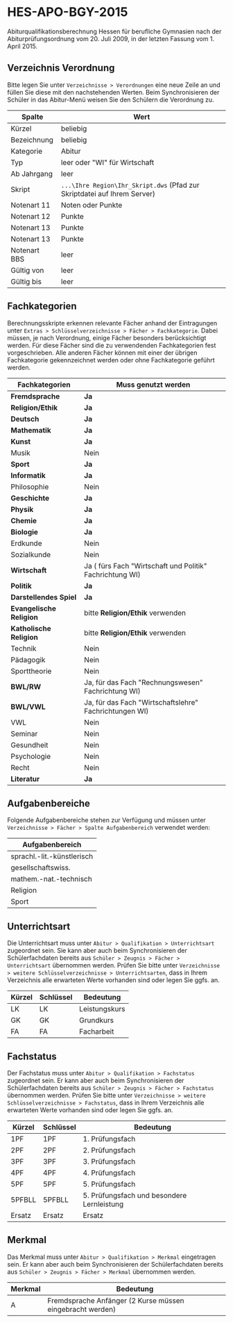 # HES-APO-BGY-2015

Abiturqualifikationsberechnung Hessen für berufliche Gymnasien nach der Abiturprüfungsordnung vom 20. Juli 2009, in der letzten Fassung vom 1. April 2015.

## Verzeichnis Verordnung

Bitte legen Sie unter ```Verzeichnisse > Verordnungen``` eine neue Zeile an und füllen Sie diese mit den nachstehenden Werten. Beim Synchronisieren der Schüler in das Abitur-Menü weisen Sie den Schülern die Verordnung zu.

| Spalte  | Wert |
|--------------|------------------------------------------|
| Kürzel  | beliebig  |
| Bezeichnung  | beliebig  |
| Kategorie | Abitur  |
| Typ   | leer oder "WI" für Wirtschaft  |
| Ab Jahrgang  | leer |
| Skript  | ```...\Ihre Region\Ihr_Skript.dws``` (Pfad zur Skriptdatei auf Ihrem Server) |
| Notenart 11  | Noten oder Punkte   |
| Notenart 12  | Punkte  |
| Notenart 13  | Punkte  |
| Notenart 13  | Punkte  |
| Notenart BBS | leer |
| Gültig von   | leer |
| Gültig bis   | leer |

## Fachkategorien

Berechnungsskripte erkennen relevante Fächer anhand der Eintragungen unter `Extras > Schlüsselverzeichnisse > Fächer > Fachkategorie`. 
Dabei müssen, je nach Verordnung, einige Fächer besonders berücksichtigt werden. Für diese Fächer sind die zu verwendenden Fachkategorien fest vorgeschrieben. Alle anderen Fächer können mit einer der übrigen Fachkategorie gekennzeichnet werden oder ohne Fachkategorie geführt werden.

|Fachkategorien|Muss genutzt werden|
|--|--|
| **Fremdsprache** |**Ja**|
| **Religion/Ethik** |**Ja**|
| **Deutsch** |**Ja**|
| **Mathematik** |**Ja**|
| **Kunst** |**Ja**|
| Musik |Nein|
| **Sport** |**Ja**|
| **Informatik**|**Ja**|
| Philosophie |Nein|
| **Geschichte**|**Ja**|
| **Physik**|**Ja**|
| **Chemie**|**Ja**|
| **Biologie**|**Ja**|
| Erdkunde|Nein|
| Sozialkunde |Nein|
| **Wirtschaft** | Ja ( fürs Fach "Wirtschaft und Politik" Fachrichtung WI) |
| **Politik** |**Ja**|
| **Darstellendes Spiel** |**Ja**|
| **Evangelische Religion** | bitte **Religion/Ethik** verwenden|
| **Katholische Religion**| bitte **Religion/Ethik** verwenden|
| Technik |Nein|
| Pädagogik |Nein|
| Sporttheorie |Nein|
| **BWL/RW**| Ja, für das Fach "Rechnungswesen" Fachrichtung WI) |
| **BWL/VWL** | Ja, für das Fach "Wirtschaftslehre" Fachrichtungen WI) |
| VWL|Nein|
| Seminar |Nein|
| Gesundheit|Nein|
| Psychologie |Nein|
| Recht |Nein|
| **Literatur** |**Ja**|

## Aufgabenbereiche

Folgende Aufgabenbereiche stehen zur Verfügung und müssen unter ```Verzeichnisse > Fächer > Spalte Aufgabenbereich``` verwendet werden:

| Aufgabenbereich  |
|----------------------------|
| sprachl.-lit.-künstlerisch |
| gesellschaftswiss.  |
| mathem.-nat.-technisch  |
| Religion  |
| Sport   |

## Unterrichtsart

Die Unterrichtsart muss unter ```Abitur > Qualifikation > Unterrichtsart``` zugeordnet sein. Sie kann aber auch beim Synchronisieren der Schülerfachdaten bereits aus ```Schüler > Zeugnis > Fächer > Unterrichtsart``` übernommen werden.
Prüfen Sie bitte unter ```Verzeichnisse > weitere Schlüsselverzeichnisse > Unterrichtsarten```,  dass in Ihrem Verzeichnis alle erwarteten Werte vorhanden sind oder legen Sie ggfs. an.

| Kürzel | Schlüssel | Bedeutung  |
|--------|-----------|---------------|
| LK  | LK | Leistungskurs |
| GK  | GK | Grundkurs  |
| FA  | FA | Facharbeit |

## Fachstatus

Der Fachstatus muss unter ```Abitur > Qualifikation > Fachstatus``` zugeordnet sein. Er kann aber auch beim Synchronisieren der Schülerfachdaten bereits aus ```Schüler > Zeugnis > Fächer > Fachstatus``` übernommen werden.
Prüfen Sie bitte unter ```Verzeichnisse > weitere Schlüsselverzeichnisse > Fachstatus```,  dass in Ihrem Verzeichnis alle erwarteten Werte vorhanden sind oder legen Sie ggfs. an.

| Kürzel | Schlüssel | Bedeutung |
|--------|-----------|------------------------------------------|
| 1PF | 1PF  | 1. Prüfungsfach  |
| 2PF | 2PF  | 2. Prüfungsfach  |
| 3PF | 3PF  | 3. Prüfungsfach  |
| 4PF | 4PF  | 4. Prüfungsfach  |
| 5PF | 5PF  | 5. Prüfungsfach  |
| 5PFBLL | 5PFBLL | 5. Prüfungsfach und besondere Lernleistung |
| Ersatz | Ersatz | Ersatz  |

## Merkmal

Das Merkmal muss unter ```Abitur > Qualifikation > Merkmal``` eingetragen sein. Er kann aber auch beim Synchronisieren der Schülerfachdaten bereits aus ```Schüler > Zeugnis > Fächer > Merkmal``` übernommen werden.

| Merkmal | Bedeutung |
|---------|------------------------------------------|
| A  | Fremdsprache Anfänger (2 Kurse müssen eingebracht werden) |
